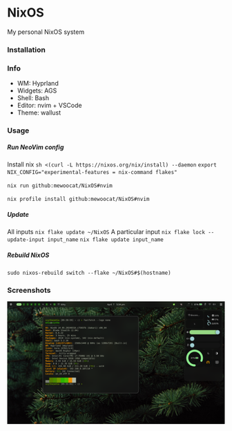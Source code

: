 # NixOS

My personal NixOS system

### Installation

### Info
- WM: Hyprland
- Widgets: AGS
- Shell: Bash
- Editor: nvim + VSCode
- Theme: wallust


### Usage

##### Run NeoVim config

Install nix
`sh <(curl -L https://nixos.org/nix/install) --daemon`
`export NIX_CONFIG="experimental-features = nix-command flakes"`

`nix run github:mewoocat/NixOS#nvim`

`nix profile install github:mewoocat/NixOS#nvim`

##### Update
All inputs
`nix flake update ~/NixOS`
A particular input
`nix flake lock --update-input input_name`
`nix flake update input_name`

##### Rebuild NixOS
`sudo nixos-rebuild switch --flake ~/NixOS#$(hostname)`

### Screenshots
![Example](https://github.com/mewoocat/NixOS/blob/main/assets/desktop-2.png)
